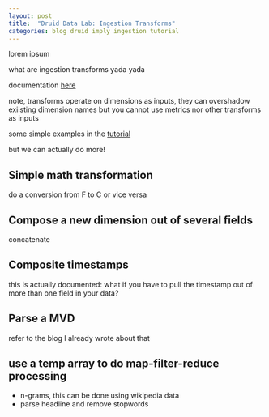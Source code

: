 ```yaml
---
layout: post
title:  "Druid Data Lab: Ingestion Transforms"
categories: blog druid imply ingestion tutorial
---
```


lorem ipsum 

what are ingestion transforms yada yada

documentation [here](https://druid.apache.org/docs/latest/ingestion/ingestion-spec.html#transforms)

note, transforms operate on dimensions as inputs, they can overshadow exiisting dimension names but you cannot use metrics nor other transforms as inputs

some simple examples in the [tutorial](https://druid.apache.org/docs/latest/tutorials/tutorial-transform-spec.html#load-data-with-transform-specs)

but we can actually do more!

## Simple math transformation

do a conversion from F to C or vice versa

## Compose a new dimension out of several fields

concatenate

## Composite timestamps

this is actually documented: what if you have to pull the timestamp out of more than one field in your data?

## Parse a MVD

refer to the blog I already wrote about that

## use a temp array to do map-filter-reduce processing

- n-grams, this can be done using wikipedia data
- parse headline and remove stopwords


